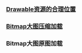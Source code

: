 ### [Drawable资源的合理位置](./Bitmap/Bitmap.md)

### [Bitmap大图压缩加载](./processBitmap/Compress.md)

### Bitmap大图原图加载

